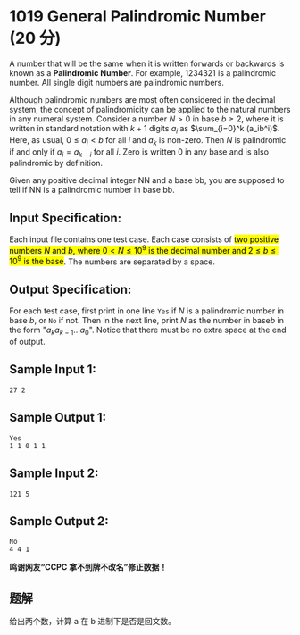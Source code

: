 # 1019 General Palindromic Number (20 分)

A number that will be the same when it is written forwards or backwards is known as a **Palindromic Number**. For example, 1234321 is a palindromic number. All single digit numbers are palindromic numbers.

Although palindromic numbers are most often considered in the decimal system, the concept of palindromicity can be applied to the natural numbers in any numeral system. Consider a number $N > 0$ in base $b≥2$, where it is written in standard notation with $k+1$ digits $a_i$ as $\sum_{i=0}^k (a_ib^i)$. Here, as usual, $0 \le a_i < b$ for all $i$ and $a_k$ is non-zero. Then $N$ is palindromic if and only if $a_i = a_{k-i}$ for all $i$. Zero is written 0 in any base and is also palindromic by definition.

Given any positive decimal integer NN and a base bb, you are supposed to tell if NN is a palindromic number in base bb.

## Input Specification:

Each input file contains one test case. Each case consists of <mark>two positive numbers $N$ and $b$, where $0 < N \le 10^9$ is the decimal number and $2 \le b \le 10^9$ is the base</mark>. The numbers are separated by a space.

## Output Specification:

For each test case, first print in one line `Yes` if $N$ is a palindromic number in base $b$, or `No` if not. Then in the next line, print $N$ as the number in base$b$ in the form "$a_k a_{k-1} ... a_0$". Notice that there must be no extra space at the end of output.

## Sample Input 1:

    27 2

## Sample Output 1:

    Yes
    1 1 0 1 1

## Sample Input 2:

    121 5

## Sample Output 2:

    No
    4 4 1

**鸣谢网友“CCPC 拿不到牌不改名”修正数据！**

## 题解

给出两个数，计算 a 在 b 进制下是否是回文数。
